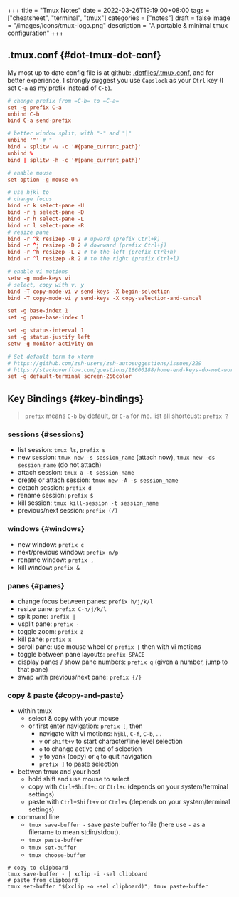 +++
title = "Tmux Notes"
date = 2022-03-26T19:19:00+08:00
tags = ["cheatsheet", "terminal", "tmux"]
categories = ["notes"]
draft = false
image = "/images/icons/tmux-logo.png"
description = "A portable & minimal tmux configuration"
+++

## .tmux.conf {#dot-tmux-dot-conf}

My most up to date config file is at github: [.dotfiles/.tmux.conf](https://github.com/sky-bro/.dotfiles/blob/master/.tmux.conf), and for better experience, I strongly suggest you use `Capslock` as your `Ctrl` key (I set `C-a` as my prefix instead of `C-b`).

```conf
# chenge prefix from =C-b= to =C-a=
set -g prefix C-a
unbind C-b
bind C-a send-prefix

# better window split, with "-" and "|"
unbind '"' # "
bind - splitw -v -c '#{pane_current_path}'
unbind %
bind | splitw -h -c '#{pane_current_path}'

# enable mouse
set-option -g mouse on

# use hjkl to
# change focus
bind -r k select-pane -U
bind -r j select-pane -D
bind -r h select-pane -L
bind -r l select-pane -R
# resize pane
bind -r ^k resizep -U 2 # upward (prefix Ctrl+k)
bind -r ^j resizep -D 2 # downward (prefix Ctrl+j)
bind -r ^h resizep -L 2 # to the left (prefix Ctrl+h)
bind -r ^l resizep -R 2 # to the right (prefix Ctrl+l)

# enable vi motions
setw -g mode-keys vi
# select, copy with v, y
bind -T copy-mode-vi v send-keys -X begin-selection
bind -T copy-mode-vi y send-keys -X copy-selection-and-cancel

set -g base-index 1
set -g pane-base-index 1

set -g status-interval 1
set -g status-justify left
setw -g monitor-activity on

# Set default term to xterm
# https://github.com/zsh-users/zsh-autosuggestions/issues/229
# https://stackoverflow.com/questions/18600188/home-end-keys-do-not-work-in-tmux
set -g default-terminal screen-256color
```


## Key Bindings {#key-bindings}

> `prefix` means `C-b` by default, or `C-a` for me.
> list all shortcust: `prefix ?`


### sessions {#sessions}

-   list session: `tmux ls`, `prefix s`
-   new session: `tmux new -s session_name` (attach now), `tmux new -ds session_name` (do not attach)
-   attach session: `tmux a -t session_name`
-   create or attach session: `tmux new -A -s session_name`
-   detach session: `prefix d`
-   rename session: `prefix $`
-   kill session: `tmux kill-session -t session_name`
-   previous/next session: `prefix (/)`


### windows {#windows}

-   new window: `prefix c`
-   next/previous window: `prefix n/p`
-   rename window: `prefix ,`
-   kill window: `prefix &`


### panes {#panes}

-   change focus between panes: `prefix h/j/k/l`
-   resize pane: `prefix C-h/j/k/l`
-   split pane: `prefix |`
-   vsplit pane: `prefix -`
-   toggle zoom: `prefix z`
-   kill pane: `prefix x`
-   scroll pane: use mouse wheel or `prefix [` then with vi motions
-   toggle between pane layouts: `prefix SPACE`
-   display panes /   show pane numbers: `prefix q` (given a number, jump to that pane)
-   swap with previous/next pane: `prefix {/}`


### copy &amp; paste {#copy-and-paste}

-   within tmux
    -   select &amp; copy with your mouse
    -   or first enter navigation: `prefix [`, then
        -   navigate with vi motions: `hjkl`, `C-f`, `C-b`, ...
        -   `v` or `shift+v` to start character/line level selection
        -   `o` to change active end of selection
        -   `y` to yank (copy) or `q` to quit navigation
        -   `prefix ]` to paste selection
-   bettwen tmux and your host
    -   hold shift and use mouse to select
    -   copy with `Ctrl+Shift+c` or `Ctrl+c` (depends on your system/terminal settings)
    -   paste with `Ctrl+Shift+v` or `Ctrl+v` (depends on your system/terminal settings)
-   command line
    -   `tmux save-buffer -` save paste buffer to file (here use `-` as a filename to mean stdin/stdout).
    -   `tmux paste-buffer`
    -   `tmux set-buffer`
    -   `tmux choose-buffer`

<!--listend-->

```shell
# copy to clipboard
tmux save-buffer - | xclip -i -sel clipboard
# paste from clipboard
tmux set-buffer "$(xclip -o -sel clipboard)"; tmux paste-buffer
```